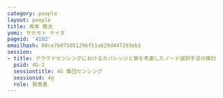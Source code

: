 ```yaml
---
category: people
layout: people
title: 坂本 敬太
yomi: サカモト ケイタ
pageid: '4102'
emailhash: 88ce7b07505129bf51a629d447293eb1
session:
- title: クラウドセンシングにおけるカバレッジと質を考慮したノード選択手法の検討
  psid: 4G-2
  sessiontitle: 4G 集団センシング
  sessionid: 4g
  role: 発表者
---
```


